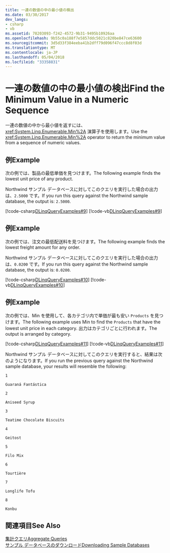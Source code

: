 ```yaml
---
title: 一連の数値の中の最小値の検出
ms.date: 03/30/2017
dev_langs:
- csharp
- vb
ms.assetid: 78203093-f242-4572-9b31-9495b10926aa
ms.openlocfilehash: 9b55c0a188f7e5857ddc5021c820be847ce63600
ms.sourcegitcommit: 3d5d33f384eeba41b2dff79d096f47ccc8d8f03d
ms.translationtype: MT
ms.contentlocale: ja-JP
ms.lasthandoff: 05/04/2018
ms.locfileid: "33358831"
---
```

# <a name="find-the-minimum-value-in-a-numeric-sequence"></a><span data-ttu-id="04fa0-102">一連の数値の中の最小値の検出</span><span class="sxs-lookup"><span data-stu-id="04fa0-102">Find the Minimum Value in a Numeric Sequence</span></span>
<span data-ttu-id="04fa0-103">一連の数値の中から最小値を返すには、<xref:System.Linq.Enumerable.Min%2A> 演算子を使用します。</span><span class="sxs-lookup"><span data-stu-id="04fa0-103">Use the <xref:System.Linq.Enumerable.Min%2A> operator to return the minimum value from a sequence of numeric values.</span></span>  
  
## <a name="example"></a><span data-ttu-id="04fa0-104">例</span><span class="sxs-lookup"><span data-stu-id="04fa0-104">Example</span></span>  
 <span data-ttu-id="04fa0-105">次の例では、製品の最低単価を見つけます。</span><span class="sxs-lookup"><span data-stu-id="04fa0-105">The following example finds the lowest unit price of any product.</span></span>  
  
 <span data-ttu-id="04fa0-106">Northwind サンプル データベースに対してこのクエリを実行した場合の出力は、`2.5000` です。</span><span class="sxs-lookup"><span data-stu-id="04fa0-106">If you run this query against the Northwind sample database, the output is: `2.5000`.</span></span>  
  
 [!code-csharp[DLinqQueryExamples#9](../../../../../../samples/snippets/csharp/VS_Snippets_Data/DLinqQueryExamples/cs/Program.cs#9)]
 [!code-vb[DLinqQueryExamples#9](../../../../../../samples/snippets/visualbasic/VS_Snippets_Data/DLinqQueryExamples/vb/Module1.vb#9)]  
  
## <a name="example"></a><span data-ttu-id="04fa0-107">例</span><span class="sxs-lookup"><span data-stu-id="04fa0-107">Example</span></span>  
 <span data-ttu-id="04fa0-108">次の例では、注文の最低配送料を見つけます。</span><span class="sxs-lookup"><span data-stu-id="04fa0-108">The following example finds the lowest freight amount for any order.</span></span>  
  
 <span data-ttu-id="04fa0-109">Northwind サンプル データベースに対してこのクエリを実行した場合の出力は、`0.0200` です。</span><span class="sxs-lookup"><span data-stu-id="04fa0-109">If you run this query against the Northwind sample database, the output is: `0.0200`.</span></span>  
  
 [!code-csharp[DLinqQueryExamples#10](../../../../../../samples/snippets/csharp/VS_Snippets_Data/DLinqQueryExamples/cs/Program.cs#10)]
 [!code-vb[DLinqQueryExamples#10](../../../../../../samples/snippets/visualbasic/VS_Snippets_Data/DLinqQueryExamples/vb/Module1.vb#10)]  
  
## <a name="example"></a><span data-ttu-id="04fa0-110">例</span><span class="sxs-lookup"><span data-stu-id="04fa0-110">Example</span></span>  
 <span data-ttu-id="04fa0-111">次の例では、Min を使用して、各カテゴリ内で単価が最も安い `Products` を見つけます。</span><span class="sxs-lookup"><span data-stu-id="04fa0-111">The following example uses Min to find the `Products` that have the lowest unit price in each category.</span></span> <span data-ttu-id="04fa0-112">出力はカテゴリごとに行われます。</span><span class="sxs-lookup"><span data-stu-id="04fa0-112">The output is arranged by category.</span></span>  
  
 [!code-csharp[DLinqQueryExamples#11](../../../../../../samples/snippets/csharp/VS_Snippets_Data/DLinqQueryExamples/cs/Program.cs#11)]
 [!code-vb[DLinqQueryExamples#11](../../../../../../samples/snippets/visualbasic/VS_Snippets_Data/DLinqQueryExamples/vb/Module1.vb#11)]  
  
 <span data-ttu-id="04fa0-113">Northwind サンプル データベースに対してこのクエリを実行すると、結果は次のようになります。</span><span class="sxs-lookup"><span data-stu-id="04fa0-113">If you run the previous query against the Northwind sample database, your results will resemble the following:</span></span>  
  
 `1`  
  
 `Guaraná Fantástica`  
  
 `2`  
  
 `Aniseed Syrup`  
  
 `3`  
  
 `Teatime Chocolate Biscuits`  
  
 `4`  
  
 `Geitost`  
  
 `5`  
  
 `Filo Mix`  
  
 `6`  
  
 `Tourtière`  
  
 `7`  
  
 `Longlife Tofu`  
  
 `8`  
  
 `Konbu`  
  
## <a name="see-also"></a><span data-ttu-id="04fa0-114">関連項目</span><span class="sxs-lookup"><span data-stu-id="04fa0-114">See Also</span></span>  
 [<span data-ttu-id="04fa0-115">集計クエリ</span><span class="sxs-lookup"><span data-stu-id="04fa0-115">Aggregate Queries</span></span>](../../../../../../docs/framework/data/adonet/sql/linq/aggregate-queries.md)  
 [<span data-ttu-id="04fa0-116">サンプル データベースのダウンロード</span><span class="sxs-lookup"><span data-stu-id="04fa0-116">Downloading Sample Databases</span></span>](../../../../../../docs/framework/data/adonet/sql/linq/downloading-sample-databases.md)
